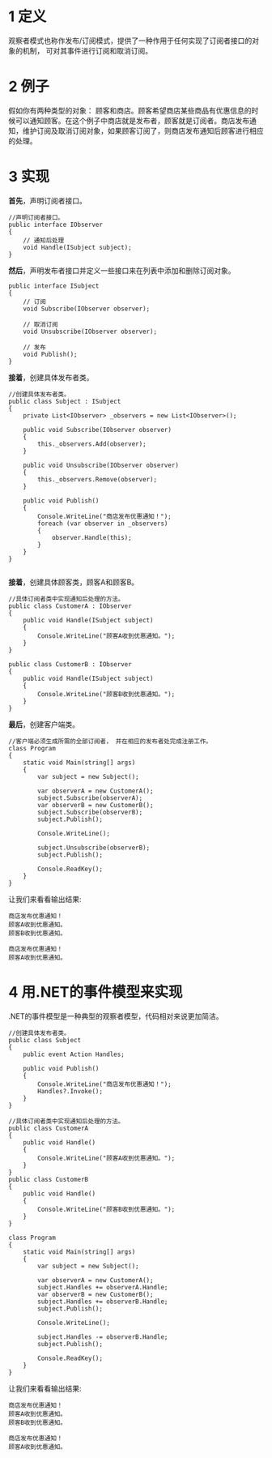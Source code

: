 # 1 定义
观察者模式也称作发布/订阅模式，提供了一种作用于任何实现了订阅者接口的对象的机制， 可对其事件进行订阅和取消订阅。

# 2 例子
假如你有两种类型的对象： 顾客和商店。顾客希望商店某些商品有优惠信息的时候可以通知顾客。在这个例子中商店就是发布者，顾客就是订阅者。商店发布通知，维护订阅及取消订阅对象，如果顾客订阅了，则商店发布通知后顾客进行相应的处理。

# 3 实现
**首先**，声明订阅者接口。
```
//声明订阅者接口。
public interface IObserver
{
    // 通知后处理
    void Handle(ISubject subject);
}
```

**然后**，声明发布者接口并定义一些接口来在列表中添加和删除订阅对象。
```
public interface ISubject
{
    // 订阅
    void Subscribe(IObserver observer);

    // 取消订阅
    void Unsubscribe(IObserver observer);

    // 发布
    void Publish();
}
```

**接着**，创建具体发布者类。
```
//创建具体发布者类。
public class Subject : ISubject
{
    private List<IObserver> _observers = new List<IObserver>();

    public void Subscribe(IObserver observer)
    {
        this._observers.Add(observer);
    }

    public void Unsubscribe(IObserver observer)
    {
        this._observers.Remove(observer);
    }

    public void Publish()
    {
        Console.WriteLine("商店发布优惠通知！");
        foreach (var observer in _observers)
        {
            observer.Handle(this);
        }
    }
}
    
```

**接着**，创建具体顾客类，顾客A和顾客B。
```
//具体订阅者类中实现通知后处理的方法。
public class CustomerA : IObserver
{
    public void Handle(ISubject subject)
    {
        Console.WriteLine("顾客A收到优惠通知。");
    }
}

public class CustomerB : IObserver
{
    public void Handle(ISubject subject)
    {
        Console.WriteLine("顾客B收到优惠通知。");
    }
}
```

**最后**，创建客户端类。
```
//客户端必须生成所需的全部订阅者， 并在相应的发布者处完成注册工作。
class Program
{
    static void Main(string[] args)
    {
        var subject = new Subject();

        var observerA = new CustomerA();
        subject.Subscribe(observerA);
        var observerB = new CustomerB();
        subject.Subscribe(observerB);
        subject.Publish();

        Console.WriteLine();

        subject.Unsubscribe(observerB);
        subject.Publish();

        Console.ReadKey();
    }
}
```

让我们来看看输出结果:
```
商店发布优惠通知！
顾客A收到优惠通知。
顾客B收到优惠通知。

商店发布优惠通知！
顾客A收到优惠通知。
```

# 4 用.NET的事件模型来实现
.NET的事件模型是一种典型的观察者模型，代码相对来说更加简洁。
```
//创建具体发布者类。
public class Subject
{
    public event Action Handles;

    public void Publish()
    {
        Console.WriteLine("商店发布优惠通知！");
        Handles?.Invoke();
    }
}

//具体订阅者类中实现通知后处理的方法。
public class CustomerA
{
    public void Handle()
    {
        Console.WriteLine("顾客A收到优惠通知。");
    }
}
public class CustomerB
{
    public void Handle()
    {
        Console.WriteLine("顾客B收到优惠通知。");
    }
}

class Program
{
    static void Main(string[] args)
    {
        var subject = new Subject();

        var observerA = new CustomerA();
        subject.Handles += observerA.Handle;
        var observerB = new CustomerB();
        subject.Handles += observerB.Handle;
        subject.Publish();

        Console.WriteLine();

        subject.Handles -= observerB.Handle;
        subject.Publish();

        Console.ReadKey();
    }
}
```

让我们来看看输出结果:
```
商店发布优惠通知！
顾客A收到优惠通知。
顾客B收到优惠通知。

商店发布优惠通知！
顾客A收到优惠通知。
```
